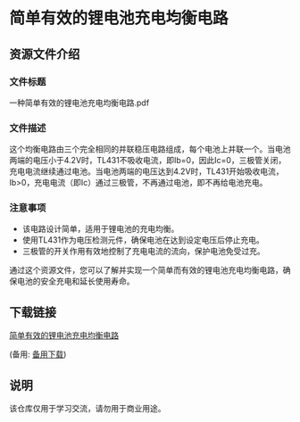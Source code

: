 # 简单有效的锂电池充电均衡电路

## 资源文件介绍

### 文件标题
一种简单有效的锂电池充电均衡电路.pdf

### 文件描述
这个均衡电路由三个完全相同的并联稳压电路组成，每个电池上并联一个。当电池两端的电压小于4.2V时，TL431不吸收电流，即Ib=0，因此Ic=0，三极管关闭，充电电流继续通过电池。当电池两端的电压达到4.2V时，TL431开始吸收电流，Ib>0，充电电流（即Ic）通过三极管，不再通过电池，即不再给电池充电。

### 注意事项
- 该电路设计简单，适用于锂电池的充电均衡。
- 使用TL431作为电压检测元件，确保电池在达到设定电压后停止充电。
- 三极管的开关作用有效地控制了充电电流的流向，保护电池免受过充。

通过这个资源文件，您可以了解并实现一个简单而有效的锂电池充电均衡电路，确保电池的安全充电和延长使用寿命。

## 下载链接
[简单有效的锂电池充电均衡电路](https://pan.quark.cn/s/8cce6804b24d) 

(备用: [备用下载](https://pan.baidu.com/s/19qup58pruVOJM5vSkXJN7Q?pwd=1234))

## 说明

该仓库仅用于学习交流，请勿用于商业用途。
